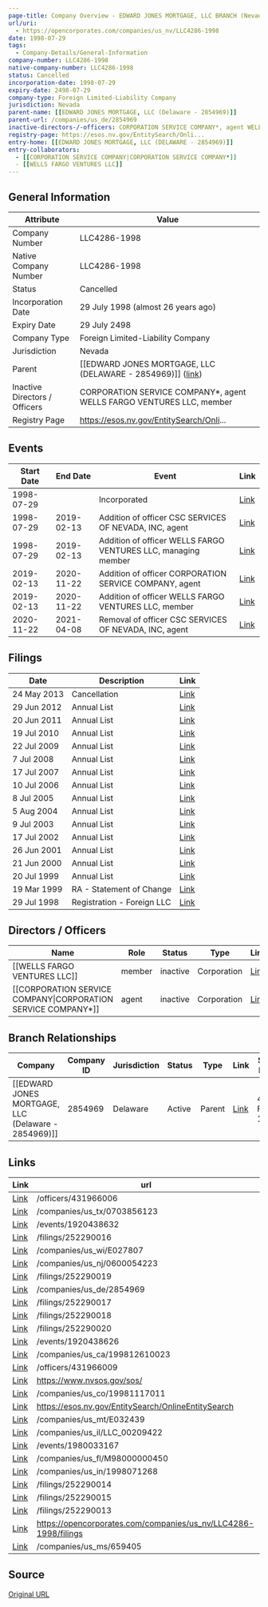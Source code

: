 ```yaml
---
page-title: Company Overview - EDWARD JONES MORTGAGE, LLC BRANCH (Nevada - LLC4286-1998)
url/uri:
  - https://opencorporates.com/companies/us_nv/LLC4286-1998
date: 1998-07-29
tags:
  - Company-Details/General-Information
company-number: LLC4286-1998
native-company-number: LLC4286-1998
status: Cancelled
incorporation-date: 1998-07-29
expiry-date: 2498-07-29
company-type: Foreign Limited-Liability Company
jurisdiction: Nevada
parent-name: [[EDWARD JONES MORTGAGE, LLC (Delaware - 2854969)]]
parent-url: /companies/us_de/2854969
inactive-directors-/-officers: CORPORATION SERVICE COMPANY*, agent WELLS FARGO VENTURES LLC, member
registry-page: https://esos.nv.gov/EntitySearch/Onli...
entry-home: [[EDWARD JONES MORTGAGE, LLC (DELAWARE - 2854969)]]
entry-collaborators:
  - [[CORPORATION SERVICE COMPANY|CORPORATION SERVICE COMPANY*]]
  - [[WELLS FARGO VENTURES LLC]]
---
```


## General Information
| Attribute          | Value                                       |
|--------------------|---------------------------------------------|
| Company Number     | LLC4286-1998                                |
| Native Company Number | LLC4286-1998                                |
| Status             | Cancelled                                   |
| Incorporation Date | 29 July 1998 (almost 26 years ago)          |
| Expiry Date        | 29 July 2498                                |
| Company Type       | Foreign Limited-Liability Company           |
| Jurisdiction       | Nevada                                      |
| Parent             | [[EDWARD JONES MORTGAGE, LLC (DELAWARE - 2854969)]] ([link](/companies/us_de/2854969)) |
| Inactive Directors / Officers | CORPORATION SERVICE COMPANY*, agent WELLS FARGO VENTURES LLC, member |
| Registry Page      | https://esos.nv.gov/EntitySearch/Onli...    |

## Events

| Start Date | End Date   | Event                                                   | Link |
|------------|------------|-------------------------------------------------------|------|
| 1998-07-29 |            | Incorporated                                            | [Link](https://opencorporates.com/events/447165086) |
| 1998-07-29 | 2019-02-13 | Addition of officer CSC SERVICES OF NEVADA, INC, agent  | [Link](https://opencorporates.com/events/447164993) |
| 1998-07-29 | 2019-02-13 | Addition of officer WELLS FARGO VENTURES LLC, managing member | [Link](https://opencorporates.com/events/447165053) |
| 2019-02-13 | 2020-11-22 | Addition of officer CORPORATION SERVICE COMPANY, agent  | [Link](https://opencorporates.com/events/1920438632) |
| 2019-02-13 | 2020-11-22 | Addition of officer WELLS FARGO VENTURES LLC, member    | [Link](https://opencorporates.com/events/1920438626) |
| 2020-11-22 | 2021-04-08 | Removal of officer CSC SERVICES OF NEVADA, INC, agent   | [Link](https://opencorporates.com/events/1980033167) |

## Filings
| Date        | Description                    | Link |
|-------------|--------------------------------|-------|
| 24 May 2013 | Cancellation                   | [Link](https://opencorporates.com/filings/252290020) |
| 29 Jun 2012 | Annual List                    | [Link](https://opencorporates.com/filings/252290019) |
| 20 Jun 2011 | Annual List                    | [Link](https://opencorporates.com/filings/252290018) |
| 19 Jul 2010 | Annual List                    | [Link](https://opencorporates.com/filings/252290017) |
| 22 Jul 2009 | Annual List                    | [Link](https://opencorporates.com/filings/252290016) |
| 7 Jul 2008  | Annual List                    | [Link](https://opencorporates.com/filings/252290015) |
| 17 Jul 2007 | Annual List                    | [Link](https://opencorporates.com/filings/252290014) |
| 10 Jul 2006 | Annual List                    | [Link](https://opencorporates.com/filings/252290013) |
| 8 Jul 2005  | Annual List                    | [Link](https://opencorporates.com/filings/252290012) |
| 5 Aug 2004  | Annual List                    | [Link](https://opencorporates.com/filings/252290011) |
| 9 Jul 2003  | Annual List                    | [Link](https://opencorporates.com/filings/252290010) |
| 17 Jul 2002 | Annual List                    | [Link](https://opencorporates.com/filings/252290009) |
| 26 Jun 2001 | Annual List                    | [Link](https://opencorporates.com/filings/252290008) |
| 21 Jun 2000 | Annual List                    | [Link](https://opencorporates.com/filings/252290007) |
| 20 Jul 1999 | Annual List                    | [Link](https://opencorporates.com/filings/252290006) |
| 19 Mar 1999 | RA - Statement of Change       | [Link](https://opencorporates.com/filings/252290005) |
| 29 Jul 1998 | Registration - Foreign LLC     | [Link](https://opencorporates.com/filings/252290004) |

## Directors / Officers
| Name                 | Role            | Status     | Type        | Link |
|----------------------|-----------------|------------|-------------|------|
| [[WELLS FARGO VENTURES LLC]] | member          | inactive   | Corporation | [Link](https://opencorporates.com/officers/431966006) |
| [[CORPORATION SERVICE COMPANY\|CORPORATION SERVICE COMPANY*]] | agent           | inactive   | Corporation | [Link](https://opencorporates.com/officers/431966009) |

## Branch Relationships
| Company                       | Company ID            | Jurisdiction         | Status   | Type       | Link                                | Start Date   | End Date     | Statement Link                      |
|--------------------------------|----------------------|----------------------|----------|------------|-------------------------------------|--------------|--------------|-------------------------------------|
| [[EDWARD JONES MORTGAGE, LLC (Delaware - 2854969)]] | 2854969              | Delaware             | Active   | Parent     | [Link](https://opencorporates.com/companies/us_de/2854969) | 4 Feb 1998   | N/A          | [Statement](https://opencorporates.com/statements/108010245) |

## Links
| Link   | url                            
|--------|--------------------------------|
| [Link](/officers/431966006) |/officers/431966006           |
| [Link](/companies/us_tx/0703856123) |/companies/us_tx/0703856123   |
| [Link](/events/1920438632) |/events/1920438632            |
| [Link](/filings/252290016) |/filings/252290016            |
| [Link](/companies/us_wi/E027807) |/companies/us_wi/E027807      |
| [Link](/companies/us_nj/0600054223) |/companies/us_nj/0600054223   |
| [Link](/filings/252290019) |/filings/252290019            |
| [Link](/companies/us_de/2854969) |/companies/us_de/2854969      |
| [Link](/filings/252290017) |/filings/252290017            |
| [Link](/filings/252290018) |/filings/252290018            |
| [Link](/filings/252290020) |/filings/252290020            |
| [Link](/events/1920438626) |/events/1920438626            |
| [Link](/companies/us_ca/199812610023) |/companies/us_ca/199812610023 |
| [Link](/officers/431966009) |/officers/431966009           |
| [Link](https://www.nvsos.gov/sos/) |https://www.nvsos.gov/sos/    |
| [Link](/companies/us_co/19981117011) |/companies/us_co/19981117011  |
| [Link](https://esos.nv.gov/EntitySearch/OnlineEntitySearch) |https://esos.nv.gov/EntitySearch/OnlineEntitySearch|
| [Link](/companies/us_mt/E032439) |/companies/us_mt/E032439      |
| [Link](/companies/us_il/LLC_00209422) |/companies/us_il/LLC_00209422 |
| [Link](/events/1980033167) |/events/1980033167            |
| [Link](/companies/us_fl/M98000000450) |/companies/us_fl/M98000000450 |
| [Link](/companies/us_in/1998071268) |/companies/us_in/1998071268   |
| [Link](/filings/252290014) |/filings/252290014            |
| [Link](/filings/252290015) |/filings/252290015            |
| [Link](/filings/252290013) |/filings/252290013            |
| [Link](https://opencorporates.com/companies/us_nv/LLC4286-1998/filings) |https://opencorporates.com/companies/us_nv/LLC4286-1998/filings|
| [Link](/companies/us_ms/659405) |/companies/us_ms/659405       |

## Source
[Original URL](https://opencorporates.com/companies/us_nv/LLC4286-1998)
